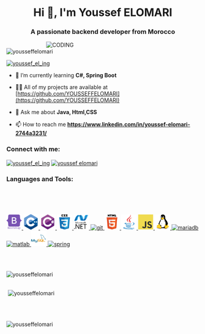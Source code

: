<h1 align="center">Hi 👋, I'm Youssef ELOMARI</h1>
<h3 align="center">A passionate backend developer from Morocco</h3>
<img align="right" alt="CODING" width="400" src="https://i.pinimg.com/originals/50/83/e0/5083e0a2a7dcaae07c142e8b87036a27.gif">

<p align="left"> <img src="https://komarev.com/ghpvc/?username=yousseffelomari&label=Profile%20views&color=0e75b6&style=flat" alt="yousseffelomari" /> </p>

<p align="left"> <a href="https://twitter.com/youssef_el_ing" target="blank"><img src="https://img.shields.io/twitter/follow/youssef_el_ing?logo=twitter&style=for-the-badge" alt="youssef_el_ing" /></a> </p>

- 🌱 I’m currently learning **C#, Spring Boot**

- 👨‍💻 All of my projects are available at [https://github.com/YOUSSEFFELOMARI](https://github.com/YOUSSEFFELOMARI)

- 💬 Ask me about **Java, Html,CSS**

- 📫 How to reach me **https://www.linkedin.com/in/youssef-elomari-2744a3231/**

<h3 align="left">Connect with me:</h3>
<p align="left">
<a href="https://twitter.com/youssef_el_ing" target="blank"><img align="center" src="https://raw.githubusercontent.com/rahuldkjain/github-profile-readme-generator/master/src/images/icons/Social/twitter.svg" alt="youssef_el_ing" height="30" width="40" /></a>
<a href="https://linkedin.com/in/youssef elomari" target="blank"><img align="center" src="https://raw.githubusercontent.com/rahuldkjain/github-profile-readme-generator/master/src/images/icons/Social/linked-in-alt.svg" alt="youssef elomari" height="30" width="40" /></a>
</p>

<h3 align="left">Languages and Tools:</h3><br><br><br>
<p align="left"> <a href="https://getbootstrap.com" target="_blank" rel="noreferrer"> <img src="https://raw.githubusercontent.com/devicons/devicon/master/icons/bootstrap/bootstrap-plain-wordmark.svg" alt="bootstrap" width="40" height="40"/> </a> <a href="https://www.w3schools.com/cpp/" target="_blank" rel="noreferrer"> <img src="https://raw.githubusercontent.com/devicons/devicon/master/icons/cplusplus/cplusplus-original.svg" alt="cplusplus" width="40" height="40"/> </a> <a href="https://www.w3schools.com/cs/" target="_blank" rel="noreferrer"> <img src="https://raw.githubusercontent.com/devicons/devicon/master/icons/csharp/csharp-original.svg" alt="csharp" width="40" height="40"/> </a> <a href="https://www.w3schools.com/css/" target="_blank" rel="noreferrer"> <img src="https://raw.githubusercontent.com/devicons/devicon/master/icons/css3/css3-original-wordmark.svg" alt="css3" width="40" height="40"/> </a> <a href="https://dotnet.microsoft.com/" target="_blank" rel="noreferrer"> <img src="https://raw.githubusercontent.com/devicons/devicon/master/icons/dot-net/dot-net-original-wordmark.svg" alt="dotnet" width="40" height="40"/> </a> <a href="https://git-scm.com/" target="_blank" rel="noreferrer"> <img src="https://www.vectorlogo.zone/logos/git-scm/git-scm-icon.svg" alt="git" width="40" height="40"/> </a> <a href="https://www.w3.org/html/" target="_blank" rel="noreferrer"> <img src="https://raw.githubusercontent.com/devicons/devicon/master/icons/html5/html5-original-wordmark.svg" alt="html5" width="40" height="40"/> </a> <a href="https://www.java.com" target="_blank" rel="noreferrer"> <img src="https://raw.githubusercontent.com/devicons/devicon/master/icons/java/java-original.svg" alt="java" width="40" height="40"/> </a> <a href="https://developer.mozilla.org/en-US/docs/Web/JavaScript" target="_blank" rel="noreferrer"> <img src="https://raw.githubusercontent.com/devicons/devicon/master/icons/javascript/javascript-original.svg" alt="javascript" width="40" height="40"/> </a> <a href="https://www.linux.org/" target="_blank" rel="noreferrer"> <img src="https://raw.githubusercontent.com/devicons/devicon/master/icons/linux/linux-original.svg" alt="linux" width="40" height="40"/> </a> <a href="https://mariadb.org/" target="_blank" rel="noreferrer"> <img src="https://www.vectorlogo.zone/logos/mariadb/mariadb-icon.svg" alt="mariadb" width="40" height="40"/> </a> <a href="https://www.mathworks.com/" target="_blank" rel="noreferrer"> <img src="https://upload.wikimedia.org/wikipedia/commons/2/21/Matlab_Logo.png" alt="matlab" width="40" height="40"/> </a> <a href="https://www.mysql.com/" target="_blank" rel="noreferrer"> <img src="https://raw.githubusercontent.com/devicons/devicon/master/icons/mysql/mysql-original-wordmark.svg" alt="mysql" width="40" height="40"/> </a> <a href="https://spring.io/" target="_blank" rel="noreferrer"> <img src="https://www.vectorlogo.zone/logos/springio/springio-icon.svg" alt="spring" width="40" height="40"/> </a> </p>
<br><br>
<p><img align="left" src="https://github-readme-stats.vercel.app/api/top-langs?username=yousseffelomari&show_icons=true&locale=en&layout=compact" alt="yousseffelomari" /></p>
<br><br>
<p>&nbsp;<img align="center" src="https://github-readme-stats.vercel.app/api?username=yousseffelomari&show_icons=true&locale=en" alt="yousseffelomari" /></p>
<br><br>
<p><img align="center" src="https://github-readme-streak-stats.herokuapp.com/?user=yousseffelomari&" alt="yousseffelomari" /></p>
